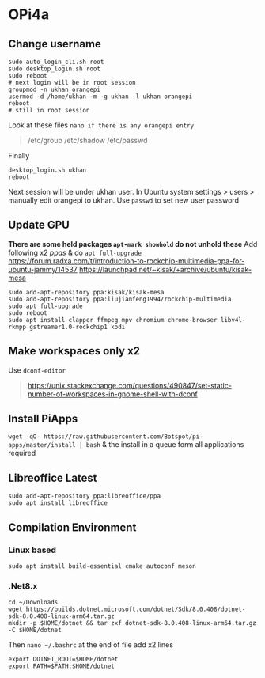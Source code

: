 # OPi4a
## Change username 
```
sudo auto_login_cli.sh root
sudo desktop_login.sh root
sudo reboot
# next login will be in root session
groupmod -n ukhan orangepi
usermod -d /home/ukhan -m -g ukhan -l ukhan orangepi
reboot
# still in root session
```
Look at these files `nano if there is any orangepi entry`
> /etc/group
> /etc/shadow
> /etc/passwd

Finally 
```
desktop_login.sh ukhan
reboot
```
Next session will be under ukhan user. In Ubuntu system settings > users > manually edit orangepi to ukhan. Use `passwd` to set new user password
## Update GPU
**There are some held packages `apt-mark showhold` do not unhold these**
Add following x2 *ppas* & do `apt full-upgrade`
https://forum.radxa.com/t/introduction-to-rockchip-multimedia-ppa-for-ubuntu-jammy/14537
https://launchpad.net/~kisak/+archive/ubuntu/kisak-mesa
```
sudo add-apt-repository ppa:kisak/kisak-mesa
sudo add-apt-repository ppa:liujianfeng1994/rockchip-multimedia
sudo apt full-upgrade
sudo reboot
sudo apt install clapper ffmpeg mpv chromium chrome-browser libv4l-rkmpp gstreamer1.0-rockchip1 kodi
```
## Make workspaces only x2
Use `dconf-editor`
> https://unix.stackexchange.com/questions/490847/set-static-number-of-workspaces-in-gnome-shell-with-dconf
## Install PiApps
`wget -qO- https://raw.githubusercontent.com/Botspot/pi-apps/master/install | bash` & the install in a queue form all applications required

## Libreoffice Latest
```
sudo add-apt-repository ppa:libreoffice/ppa
sudo apt install libreoffice
````
## Compilation Environment
### Linux based
`sudo apt install build-essential cmake autoconf meson`
### .Net8.x
```
cd ~/Downloads
wget https://builds.dotnet.microsoft.com/dotnet/Sdk/8.0.408/dotnet-sdk-8.0.408-linux-arm64.tar.gz
mkdir -p $HOME/dotnet && tar zxf dotnet-sdk-8.0.408-linux-arm64.tar.gz -C $HOME/dotnet
```
Then `nano ~/.bashrc` at the end of file add x2 lines
```
export DOTNET_ROOT=$HOME/dotnet
export PATH=$PATH:$HOME/dotnet
```

